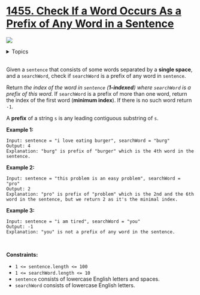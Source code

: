 # [1455. Check If a Word Occurs As a Prefix of Any Word in a Sentence](https://leetcode.cn/problems/check-if-a-word-occurs-as-a-prefix-of-any-word-in-a-sentence/)

![](https://img.shields.io/badge/Difficulty-Easy-green.svg)

<details>
<summary>Topics</summary>

* [`String`](https://leetcode.com/tag/string/)
* [`String Matching`](https://leetcode.com/tag/string-matching/)

</details>
<br />

Given a `sentence` that consists of some words separated by a **single space**, and a `searchWord`, check if `searchWord` is a prefix of any word in `sentence`.

Return *the index of the word in `sentence` (**1-indexed**) where `searchWord` is a prefix of this word*. If `searchWord` is a prefix of more than one word, return the index of the first word (**minimum index**). If there is no such word return `-1`.

A **prefix** of a string `s` is any leading contiguous substring of `s`.

**Example 1:**

    Input: sentence = "i love eating burger", searchWord = "burg"
    Output: 4
    Explanation: "burg" is prefix of "burger" which is the 4th word in the sentence.

**Example 2:**

    Input: sentence = "this problem is an easy problem", searchWord = "pro"
    Output: 2
    Explanation: "pro" is prefix of "problem" which is the 2nd and the 6th word in the sentence, but we return 2 as it's the minimal index.

**Example 3:**

    Input: sentence = "i am tired", searchWord = "you"
    Output: -1
    Explanation: "you" is not a prefix of any word in the sentence.
 

**Constraints:**

 + `1 <= sentence.length <= 100`
 + `1 <= searchWord.length <= 10`
 + `sentence` consists of lowercase English letters and spaces.
 + `searchWord` consists of lowercase English letters.
